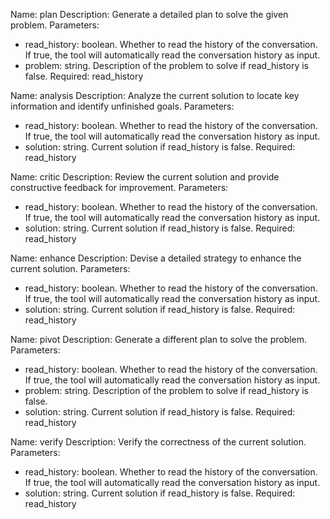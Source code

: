 Name: plan
Description: Generate a detailed plan to solve the given problem.
Parameters:
- read_history: boolean. Whether to read the history of the conversation. If true, the tool will automatically read the conversation history as input.
- problem: string. Description of the problem to solve if read_history is false.
Required: read_history

Name: analysis
Description: Analyze the current solution to locate key information and identify unfinished goals.
Parameters:
- read_history: boolean. Whether to read the history of the conversation. If true, the tool will automatically read the conversation history as input.
- solution: string. Current solution if read_history is false.
Required: read_history

Name: critic
Description: Review the current solution and provide constructive feedback for improvement.
Parameters:
- read_history: boolean. Whether to read the history of the conversation. If true, the tool will automatically read the conversation history as input.
- solution: string. Current solution if read_history is false.
Required: read_history

Name: enhance
Description: Devise a detailed strategy to enhance the current solution.
Parameters:
- read_history: boolean. Whether to read the history of the conversation. If true, the tool will automatically read the conversation history as input.
- solution: string. Current solution if read_history is false.
Required: read_history

Name: pivot
Description: Generate a different plan to solve the problem.
Parameters:
- read_history: boolean. Whether to read the history of the conversation. If true, the tool will automatically read the conversation history as input.
- problem: string. Description of the problem to solve if read_history is false.
- solution: string. Current solution if read_history is false.
Required: read_history

Name: verify
Description: Verify the correctness of the current solution.
Parameters:
- read_history: boolean. Whether to read the history of the conversation. If true, the tool will automatically read the conversation history as input.
- solution: string. Current solution if read_history is false.
Required: read_history
